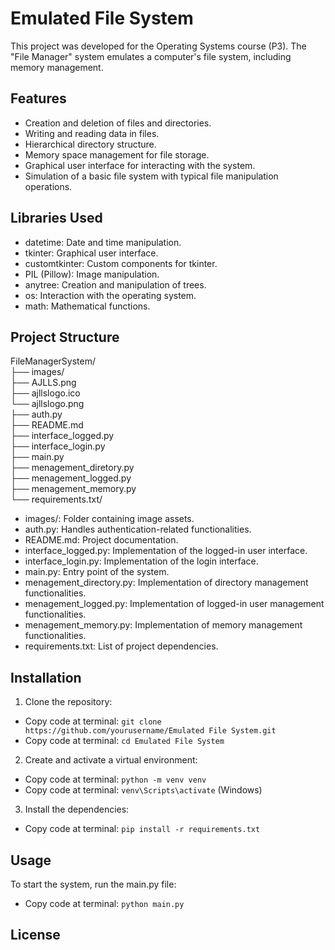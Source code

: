 # Emulated File System

This project was developed for the Operating Systems course (P3). The "File Manager" system emulates a computer's file system, including memory management.

## Features
- Creation and deletion of files and directories.
- Writing and reading data in files.
- Hierarchical directory structure.
- Memory space management for file storage.
- Graphical user interface for interacting with the system.
- Simulation of a basic file system with typical file manipulation operations.

## Libraries Used
- datetime: Date and time manipulation.
- tkinter: Graphical user interface.
- customtkinter: Custom components for tkinter.
- PIL (Pillow): Image manipulation.
- anytree: Creation and manipulation of trees.
- os: Interaction with the operating system.
- math: Mathematical functions.

## Project Structure
FileManagerSystem/  
├── images/  
    ├── AJLLS.png  
    ├── ajllslogo.ico  
    └── ajllslogo.png  
├── auth.py  
├── README.md  
├── interface_logged.py  
├── interface_login.py  
├── main.py  
├── menagement_diretory.py  
├── menagement_logged.py  
├── menagement_memory.py  
└── requirements.txt/  

- images/: Folder containing image assets.
- auth.py: Handles authentication-related functionalities.
- README.md: Project documentation.
- interface_logged.py: Implementation of the logged-in user interface.
- interface_login.py: Implementation of the login interface.
- main.py: Entry point of the system.
- menagement_directory.py: Implementation of directory management functionalities.
- menagement_logged.py: Implementation of logged-in user management functionalities.
- menagement_memory.py: Implementation of memory management functionalities.
- requirements.txt: List of project dependencies.

## Installation
1. Clone the repository:

- Copy code at terminal: `git clone https://github.com/yourusername/Emulated File System.git`
- Copy code at terminal: `cd Emulated File System`

2. Create and activate a virtual environment:

- Copy code at terminal: `python -m venv venv`
- Copy code at terminal: `venv\Scripts\activate` (Windows)

3. Install the dependencies:

- Copy code at terminal: `pip install -r requirements.txt`

## Usage
To start the system, run the main.py file:

- Copy code at terminal: `python main.py`

## License

